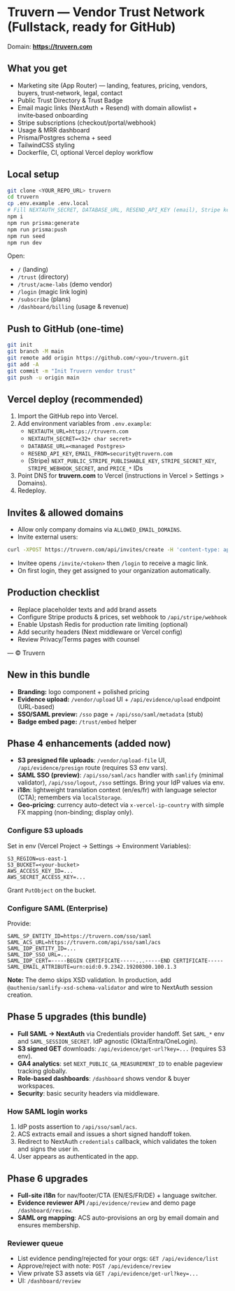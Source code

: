 
# Truvern — Vendor Trust Network (Fullstack, ready for GitHub)

Domain: **https://truvern.com**

## What you get
- Marketing site (App Router) — landing, features, pricing, vendors, buyers, trust‑network, legal, contact
- Public Trust Directory & Trust Badge
- Email magic links (NextAuth + Resend) with domain allowlist + invite‑based onboarding
- Stripe subscriptions (checkout/portal/webhook)
- Usage & MRR dashboard
- Prisma/Postgres schema + seed
- TailwindCSS styling
- Dockerfile, CI, optional Vercel deploy workflow

## Local setup
```bash
git clone <YOUR_REPO_URL> truvern
cd truvern
cp .env.example .env.local
# Fill NEXTAUTH_SECRET, DATABASE_URL, RESEND_API_KEY (email), Stripe keys (optional for now)
npm i
npm run prisma:generate
npm run prisma:push
npm run seed
npm run dev
```

Open:
- `/` (landing)
- `/trust` (directory)
- `/trust/acme-labs` (demo vendor)
- `/login` (magic link login)
- `/subscribe` (plans)
- `/dashboard/billing` (usage & revenue)

## Push to GitHub (one‑time)
```bash
git init
git branch -M main
git remote add origin https://github.com/<you>/truvern.git
git add -A
git commit -m "Init Truvern vendor trust"
git push -u origin main
```

## Vercel deploy (recommended)
1. Import the GitHub repo into Vercel.
2. Add environment variables from `.env.example`:
   - `NEXTAUTH_URL=https://truvern.com`
   - `NEXTAUTH_SECRET=<32+ char secret>`
   - `DATABASE_URL=<managed Postgres>`
   - `RESEND_API_KEY`, `EMAIL_FROM=security@truvern.com`
   - (Stripe) `NEXT_PUBLIC_STRIPE_PUBLISHABLE_KEY`, `STRIPE_SECRET_KEY`, `STRIPE_WEBHOOK_SECRET`, and `PRICE_*` IDs
3. Point DNS for **truvern.com** to Vercel (instructions in Vercel > Settings > Domains).
4. Redeploy.

## Invites & allowed domains
- Allow only company domains via `ALLOWED_EMAIL_DOMAINS`.
- Invite external users:
```bash
curl -XPOST https://truvern.com/api/invites/create -H 'content-type: application/json' -d '{"email":"partner@example.com","role":"MEMBER"}'
```
- Invitee opens `/invite/<token>` then `/login` to receive a magic link.
- On first login, they get assigned to your organization automatically.

## Production checklist
- Replace placeholder texts and add brand assets
- Configure Stripe products & prices, set webhook to `/api/stripe/webhook`
- Enable Upstash Redis for production rate limiting (optional)
- Add security headers (Next middleware or Vercel config)
- Review Privacy/Terms pages with counsel

— © Truvern


## New in this bundle
- **Branding:** logo component + polished pricing
- **Evidence upload:** `/vendor/upload` UI + `/api/evidence/upload` endpoint (URL-based)
- **SSO/SAML preview:** `/sso` page + `/api/sso/saml/metadata` (stub)
- **Badge embed page:** `/trust/embed` helper



## Phase 4 enhancements (added now)
- **S3 presigned file uploads**: `/vendor/upload-file` UI, `/api/evidence/presign` route (requires S3 env vars).
- **SAML SSO (preview)**: `/api/sso/saml/acs` handler with `samlify` (minimal validator), `/api/sso/logout`, `/sso` settings. Bring your IdP values via env.
- **i18n**: lightweight translation context (en/es/fr) with language selector (CTA); remembers via `localStorage`.
- **Geo-pricing**: currency auto-detect via `x-vercel-ip-country` with simple FX mapping (non-binding; display only).

### Configure S3 uploads
Set in env (Vercel Project → Settings → Environment Variables):
```
S3_REGION=us-east-1
S3_BUCKET=<your-bucket>
AWS_ACCESS_KEY_ID=...
AWS_SECRET_ACCESS_KEY=...
```
Grant `PutObject` on the bucket.

### Configure SAML (Enterprise)
Provide:
```
SAML_SP_ENTITY_ID=https://truvern.com/sso/saml
SAML_ACS_URL=https://truvern.com/api/sso/saml/acs
SAML_IDP_ENTITY_ID=...
SAML_IDP_SSO_URL=...
SAML_IDP_CERT=-----BEGIN CERTIFICATE-----...-----END CERTIFICATE-----
SAML_EMAIL_ATTRIBUTE=urn:oid:0.9.2342.19200300.100.1.3
```
**Note:** The demo skips XSD validation. In production, add `@authenio/samlify-xsd-schema-validator` and wire to NextAuth session creation.



## Phase 5 upgrades (this bundle)
- **Full SAML → NextAuth** via Credentials provider handoff. Set `SAML_*` env and `SAML_SESSION_SECRET`. IdP agnostic (Okta/Entra/OneLogin).
- **S3 signed GET** downloads: `/api/evidence/get-url?key=...` (requires S3 env).
- **GA4 analytics**: set `NEXT_PUBLIC_GA_MEASUREMENT_ID` to enable pageview tracking globally.
- **Role-based dashboards**: `/dashboard` shows vendor & buyer workspaces.
- **Security**: basic security headers via middleware.

### How SAML login works
1) IdP posts assertion to `/api/sso/saml/acs`.
2) ACS extracts email and issues a short signed handoff token.
3) Redirect to NextAuth `credentials` callback, which validates the token and signs the user in.
4) User appears as authenticated in the app.



## Phase 6 upgrades
- **Full-site i18n** for nav/footer/CTA (EN/ES/FR/DE) + language switcher.
- **Evidence reviewer API** `/api/evidence/review` and demo page `/dashboard/review`.
- **SAML org mapping**: ACS auto-provisions an org by email domain and ensures membership.


### Reviewer queue
- List evidence pending/rejected for your orgs: `GET /api/evidence/list`
- Approve/reject with note: `POST /api/evidence/review`
- View private S3 assets via `GET /api/evidence/get-url?key=...`
- UI: `/dashboard/review`
